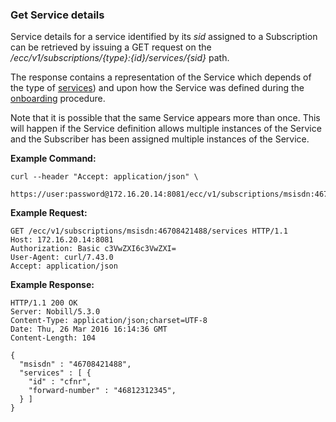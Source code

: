 ### Get Service details

Service details for a service identified by its _sid_ assigned to a Subscription can be retrieved by issuing a GET request on the _/ecc/v1/subscriptions/{type}:{id}/services/{sid}_ path.

The response contains a representation of the Service which depends of the type of [services](services.md)) and upon how the Service was defined during the [onboarding](onboarding.md) procedure.  

Note that it is possible that the same Service appears more than once. This will happen if the Service definition allows multiple instances of the Service and the Subscriber has been assigned multiple instances of the Service.

__Example Command:__
```
curl --header "Accept: application/json" \
 https://user:password@172.16.20.14:8081/ecc/v1/subscriptions/msisdn:46708421488/services/cfnr
```

__Example Request:__
```
GET /ecc/v1/subscriptions/msisdn:46708421488/services HTTP/1.1
Host: 172.16.20.14:8081
Authorization: Basic c3VwZXI6c3VwZXI=
User-Agent: curl/7.43.0
Accept: application/json 
```

__Example Response:__
```
HTTP/1.1 200 OK
Server: Nobill/5.3.0
Content-Type: application/json;charset=UTF-8
Date: Thu, 26 Mar 2016 16:14:36 GMT
Content-Length: 104

{
  "msisdn" : "46708421488",
  "services" : [ {
    "id" : "cfnr",
    "forward-number" : "46812312345",
  } ]
}
```
